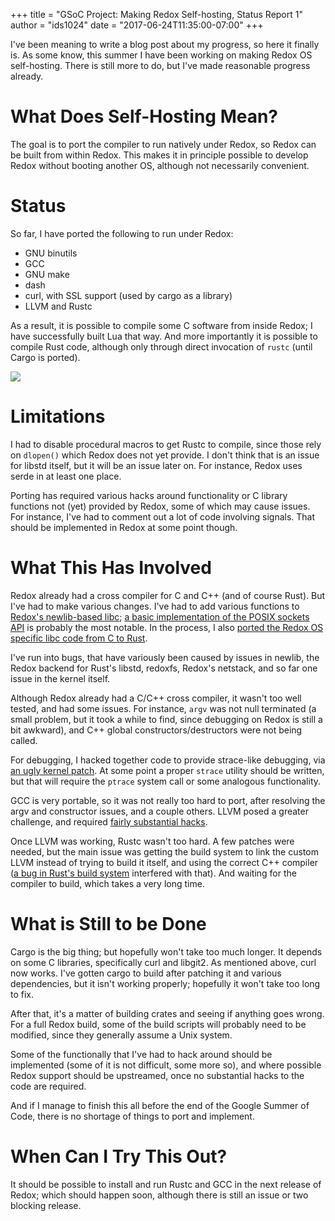 +++
title = "GSoC Project: Making Redox Self-hosting, Status Report 1"
author = "ids1024"
date = "2017-06-24T11:35:00-07:00"
+++

I've been meaning to write a blog post about my progress, so here it finally is. As some know, this summer I have been working on making Redox OS self-hosting. There is still more to do, but I've made reasonable progress already.

# What Does Self-Hosting Mean?

The goal is to port the compiler to run natively under Redox, so Redox can be built from within Redox. This makes it in principle possible to develop Redox without booting another OS, although not necessarily convenient.

# Status

So far, I have ported the following to run under Redox:

- GNU binutils
- GCC
- GNU make
- dash
- curl, with SSL support (used by cargo as a library)
- LLVM and Rustc

As a result, it is possible to compile some C software from inside Redox; I have successfully built Lua that way. And more importantly it is possible to compile Rust code, although only through direct invocation of `rustc` (until Cargo is ported).

<img class="img-responsive" src="/img/screenshot/redox-rustc.png"/>

# Limitations

I had to disable procedural macros to get Rustc to compile, since those rely on `dlopen()` which Redox does not yet provide. I don't think that is an issue for libstd itself, but it will be an issue later on. For instance, Redox uses serde in at least one place.

Porting has required various hacks around functionality or C library functions not (yet) provided by Redox, some of which may cause issues. For instance, I've had to comment out a lot of code involving signals. That should be implemented in Redox at some point though.

# What This Has Involved

Redox already had a cross compiler for C and C++ (and of course Rust). But I've had to make various changes. I've had to add various functions to [Redox's newlib-based libc](https://github.com/redox-os/newlib/tree/redox/newlib/libc/sys/redox); [a basic implementation of the POSIX sockets API](https://github.com/redox-os/newlib/pull/26) is probably the most notable. In the process, I also [ported the Redox OS specific libc code from C to Rust](https://github.com/redox-os/newlib/pull/7).

I've run into bugs, that have variously been caused by issues in newlib, the Redox backend for Rust's libstd, redoxfs, Redox's netstack, and so far one issue in the kernel itself.

Although Redox already had a C/C++ cross compiler, it wasn't too well tested, and had some issues. For instance, `argv` was not null terminated (a small problem, but it took a while to find, since debugging on Redox is still a bit awkward), and C++ global constructors/destructors were not being called.

For debugging, I hacked together code to provide strace-like debugging, via [an ugly kernel patch](https://gist.github.com/ids1024/269a19d8e64c38b33c94bae3ef30094b). At some point a proper `strace` utility should be written, but that will require the `ptrace` system call or some analogous functionality.

GCC is very portable, so it was not really too hard to port, after resolving the argv and constructor issues, and a couple others. LLVM posed a greater challenge, and required [fairly substantial hacks](https://github.com/ids1024/llvm/commits/redox2).

Once LLVM was working, Rustc wasn't too hard. A few patches were needed, but the main issue was getting the build system to link the custom LLVM instead of trying to build it itself, and using the correct C++ compiler ([a bug in Rust's build system](https://github.com/rust-lang/rust/pull/42829) interfered with that). And waiting for the compiler to build, which takes a very long time.

# What is Still to be Done

Cargo is the big thing; but hopefully won't take too much longer. It depends on some C libraries, specifically curl and libgit2. As mentioned above, curl now works. I've gotten cargo to build after patching it and various dependencies, but it isn't working properly; hopefully it won't take too long to fix.

After that, it's a matter of building crates and seeing if anything goes wrong. For a full Redox build, some of the build scripts will probably need to be modified, since they generally assume a Unix system.

Some of the functionally that I've had to hack around should be implemented (some of it is not difficult, some more so), and where possible Redox support should be upstreamed, once no substantial hacks to the code are required.

And if I manage to finish this all before the end of the Google Summer of Code, there is no shortage of things to port and implement.

# When Can I Try This Out?

It should be possible to install and run Rustc and GCC in the next release of Redox; which should happen soon, although there is still an issue or two blocking release.
